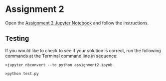# Assignment 2

Open the [Assignment 2 Jupyter Notebook](assignment2.ipynb) and follow the instructions.

## Testing

If you would like to check to see if your solution is correct, run the following commands at the Terminal command line in sequence:

````
>jupyter nbconvert --to python assignment2.ipynb 
````

````
>python test.py
````
